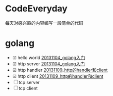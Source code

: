 CodeEveryday
============

每天对感兴趣的内容编写一段简单的代码

# golang

- ☑ hello world [20131104_golang入门](./20131104_golang入门)
- ☑ http server [20131104_golang入门](./20131104_golang入门)
- ☑ http handler [20131109_http的handler和client](./20131109_http的handler和client)
- ☑ http client [20131109_http的handler和client](./20131109_http的handler和client)
- ☐ tcp server
- ☐ tcp client
